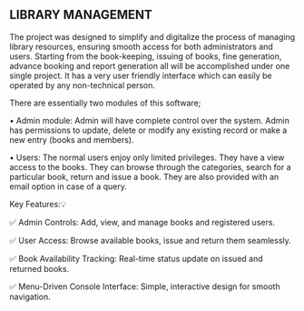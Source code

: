 ## LIBRARY MANAGEMENT


The project was designed to simplify and digitalize the process of managing library resources, ensuring smooth access for both administrators and users. 
Starting from the book-keeping, issuing of books, fine generation, advance booking and report generation all will be accomplished under one single project. 
It has a very user friendly interface which can easily be operated by any non-technical person.

There are essentially two modules of this software;

• Admin module: Admin will have complete control over the system. Admin has permissions to update, delete or modify any existing record or make a new entry (books and members).

• Users: The normal users enjoy only limited privileges. They have a view access to the books. They can browse through the categories, search for a particular book, return and issue a book. 
They are also provided with an email option in case of a query.

Key Features:💡

 ✅ Admin Controls: Add, view, and manage books and registered users.
 
 ✅ User Access: Browse available books, issue and return them seamlessly.
 
 ✅ Book Availability Tracking: Real-time status update on issued and returned books.
 
 ✅ Menu-Driven Console Interface: Simple, interactive design for smooth navigation.
